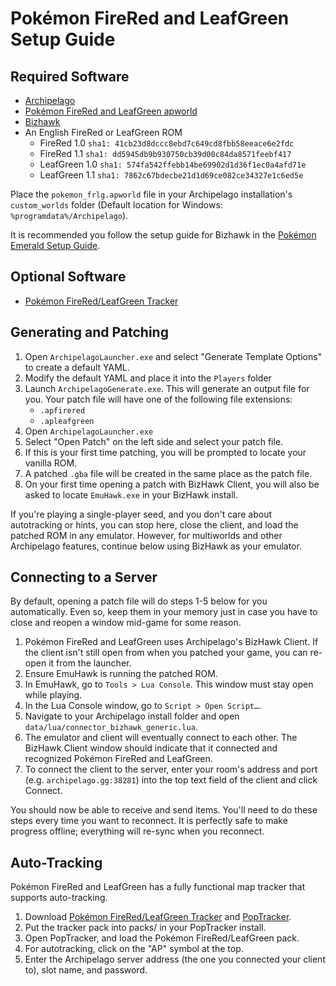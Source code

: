 # Pokémon FireRed and LeafGreen Setup Guide

## Required Software

* [Archipelago](https://github.com/ArchipelagoMW/Archipelago/releases)
* [Pokémon FireRed and LeafGreen apworld](https://github.com/vyneras/Archipelago/releases/latest)
* [Bizhawk](https://tasvideos.org/BizHawk/ReleaseHistory)
* An English FireRed or LeafGreen ROM
  * FireRed 1.0 `sha1: 41cb23d8dccc8ebd7c649cd8fbb58eeace6e2fdc`
  * FireRed 1.1 `sha1: dd5945db9b930750cb39d00c84da8571feebf417`
  * LeafGreen 1.0 `sha1: 574fa542ffebb14be69902d1d36f1ec0a4afd71e`
  * LeafGreen 1.1 `sha1: 7862c67bdecbe21d1d69ce082ce34327e1c6ed5e`

 Place the `pokemon_frlg.apworld` file in your Archipelago installation's `custom_worlds` folder (Default location for Windows: `%programdata%/Archipelago`).

It is recommended you follow the setup guide for Bizhawk in the [Pokémon Emerald Setup Guide](https://archipelago.gg/tutorial/Pokemon%20Emerald/setup/en#configuring-bizhawk).

## Optional Software

- [Pokémon FireRed/LeafGreen Tracker](https://github.com/vyneras/pokemon-frlg-tracker/releases/latest)

## Generating and Patching

1. Open `ArchipelagoLauncher.exe` and select "Generate Template Options" to create a default YAML.
2. Modify the default YAML and place it into the `Players` folder
3. Launch `ArchipelagoGenerate.exe`. This will generate an output file for you. Your patch file will have one of the following file extensions:
   * `.apfirered`
   * `.apleafgreen`
4. Open `ArchipelagoLauncher.exe`
5. Select "Open Patch" on the left side and select your patch file.
6. If this is your first time patching, you will be prompted to locate your vanilla ROM.
7. A patched `.gba` file will be created in the same place as the patch file.
8. On your first time opening a patch with BizHawk Client, you will also be asked to locate `EmuHawk.exe` in your
BizHawk install.

If you're playing a single-player seed, and you don't care about autotracking or hints, you can stop here, close the
client, and load the patched ROM in any emulator. However, for multiworlds and other Archipelago features, continue
below using BizHawk as your emulator.

## Connecting to a Server

By default, opening a patch file will do steps 1-5 below for you automatically. Even so, keep them in your memory just
in case you have to close and reopen a window mid-game for some reason.

1. Pokémon FireRed and LeafGreen uses Archipelago's BizHawk Client. If the client isn't still open from when you patched your game,
you can re-open it from the launcher.
2. Ensure EmuHawk is running the patched ROM.
3. In EmuHawk, go to `Tools > Lua Console`. This window must stay open while playing.
4. In the Lua Console window, go to `Script > Open Script…`.
5. Navigate to your Archipelago install folder and open `data/lua/connector_bizhawk_generic.lua`.
6. The emulator and client will eventually connect to each other. The BizHawk Client window should indicate that it
connected and recognized Pokémon FireRed and LeafGreen.
7. To connect the client to the server, enter your room's address and port (e.g. `archipelago.gg:38281`) into the
top text field of the client and click Connect.

You should now be able to receive and send items. You'll need to do these steps every time you want to reconnect. It is
perfectly safe to make progress offline; everything will re-sync when you reconnect.

## Auto-Tracking

Pokémon FireRed and LeafGreen has a fully functional map tracker that supports auto-tracking.

1. Download [Pokémon FireRed/LeafGreen Tracker](https://github.com/vyneras/pokemon-frlg-tracker/releases/latest) and
[PopTracker](https://github.com/black-sliver/PopTracker/releases).
2. Put the tracker pack into packs/ in your PopTracker install.
3. Open PopTracker, and load the Pokémon FireRed/LeafGreen pack.
4. For autotracking, click on the "AP" symbol at the top.
5. Enter the Archipelago server address (the one you connected your client to), slot name, and password.